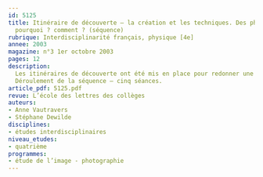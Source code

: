 ```yaml
---
id: 5125
title: Itinéraire de découverte – la création et les techniques. Des photographies – 
  pourquoi ? comment ? (séquence)
rubrique: Interdisciplinarité français, physique [4e] 
annee: 2003
magazine: n°3 1er octobre 2003
pages: 12
description: 
  Les itinéraires de découverte ont été mis en place pour redonner une motivation aux élèves. Il s’agit de les aider à trouver une cohérence dans l’enseignement qu’ils reçoivent et à faire le lien entre les disciplines. Cet itinéraire de découverte sur la photographie conduit les élèves à prendre des photos, à les développer, à les tirer, à les analyser afin d’être mieux à même, ensuite, de les lire et de les interpréter. Ce travail favorise des allers-retours entre la pratique et la théorie. En examinant des images, les élèves repèrent des procédés qu’ils viennent de mettre en application, et, sur leur production, on vérifie que l’effet désiré est bien obtenu. Les objectifs disciplinaires se retrouvent autour d’un objectif commun, celui de montrer aux élèves que la photographie est moins le reflet du réel que l’expression d’un point de vue conçu, réfléchi et manipulé.
  Déroulement de la séquence – cinq séances.
article_pdf: 5125.pdf
revue: L’école des lettres des collèges
auteurs:
- Anne Vautravers
- Stéphane Dewilde
disciplines:
- études interdisciplinaires
niveau_etudes:
- quatrième
programmes:
- étude de l’image - photographie
---
```

